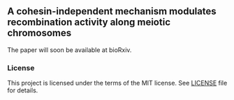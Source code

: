 ## A cohesin-independent mechanism modulates recombination activity along meiotic chromosomes

The paper will soon be available at bioRxiv.


### License

This project is licensed under the terms of the MIT license. See [LICENSE](LICENSE) file for details.
